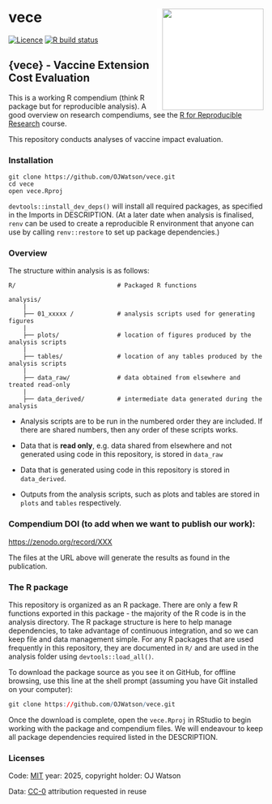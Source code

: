 
<!-- README.md is generated from README.Rmd. Please edit that file -->

# vece <img src="tools/logo.png" align="right" style="padding-left:10px;background-color:white;" width="200px" />

<!-- badges: start -->

[![Licence](https://img.shields.io/github/license/mashape/apistatus.svg)](http://choosealicense.com/licenses/mit/)
[![R build
status](https://github.com/OJWatson/vece/workflows/R-CMD-check/badge.svg)](https://github.com/OJWatson/vece/actions)
<!-- badges: end -->

## {vece} - Vaccine Extension Cost Evaluation

This is a working R compendium (think R package but for reproducible
analysis). A good overview on research compendiums, see the [R for
Reproducible Research](https://annakrystalli.me/rrresearch/index.html)
course.

This repository conducts analyses of vaccine impact evaluation. 

### Installation

    git clone https://github.com/OJWatson/vece.git
    cd vece
    open vece.Rproj

`devtools::install_dev_deps()` will install all required packages, as
specified in the Imports in DESCRIPTION. (At a later date when analysis
is finalised, `renv` can be used to create a reproducible R environment
that anyone can use by calling `renv::restore` to set up package
dependencies.)

### Overview

The structure within analysis is as follows:

    R/                            # Packaged R functions 

    analysis/
        |
        ├── 01_xxxxx /            # analysis scripts used for generating figures
        |
        ├── plots/                # location of figures produced by the analysis scripts
        |
        ├── tables/               # location of any tables produced by the analysis scripts
        |
        ├── data_raw/             # data obtained from elsewhere and treated read-only    
        |
        ├── data_derived/         # intermediate data generated during the analysis

- Analysis scripts are to be run in the numbered order they are
  included. If there are shared numbers, then any order of these scripts
  works.

- Data that is **read only**, e.g. data shared from elsewhere and not
  generated using code in this repository, is stored in `data_raw`

- Data that is generated using code in this repository is stored in
  `data_derived`.

- Outputs from the analysis scripts, such as plots and tables are stored
  in `plots` and `tables` respectively.

### Compendium DOI (to add when we want to publish our work):

<https://zenodo.org/record/XXX>

The files at the URL above will generate the results as found in the
publication.

### The R package

This repository is organized as an R package. There are only a few R
functions exported in this package - the majority of the R code is in
the analysis directory. The R package structure is here to help manage
dependencies, to take advantage of continuous integration, and so we can
keep file and data management simple. For any R packages that are used
frequently in this repository, they are documented in `R/` and are used
in the analysis folder using `devtools::load_all()`.

To download the package source as you see it on GitHub, for offline
browsing, use this line at the shell prompt (assuming you have Git
installed on your computer):

``` r
git clone https://github.com/OJWatson/vece.git
```

Once the download is complete, open the `vece.Rproj` in RStudio to begin
working with the package and compendium files. We will endeavour to keep
all package dependencies required listed in the DESCRIPTION.

<!-- To add this once all the analysis is done -->
<!-- In addition, once analysis is completed, we will use `renv` to track package dependencies for reproducibility. Please use `renv::restore` to restore the state of the project and see https://rstudio.github.io/renv/articles/renv.html for more information. -->

### Licenses

Code: [MIT](http://opensource.org/licenses/MIT) year: 2025, copyright
holder: OJ Watson

Data: [CC-0](http://creativecommons.org/publicdomain/zero/1.0/)
attribution requested in reuse
